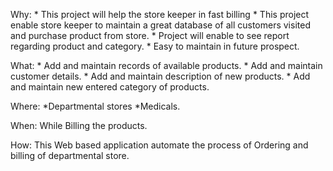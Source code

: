 Why:
    * This project will help the store keeper in fast billing
    * This project enable store keeper to maintain a great database of all
     customers visited and purchase product from store.
    * Project will enable to see report regarding product and category.
    * Easy to maintain in future prospect.

What:
    * Add and maintain records of available products.
    * Add and maintain customer details.
    * Add and maintain description of new products.
    * Add and maintain new entered category of products.

Where:
    *Departmental stores
    *Medicals.

When:
    While Billing the products.

How:
   This Web based application automate the process of Ordering and billing of departmental store.
    
